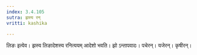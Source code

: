```yaml
---
index: 3.4.105
sutra: झस्य रन्
vritti: kashika

---
```

लिङः इत्येव। झस्य लिङादेशस्य रनित्ययम् आदेशो भवति। झो ऽन्तापवादः। पचेरन्। यजेरन्। कृषीरन्।